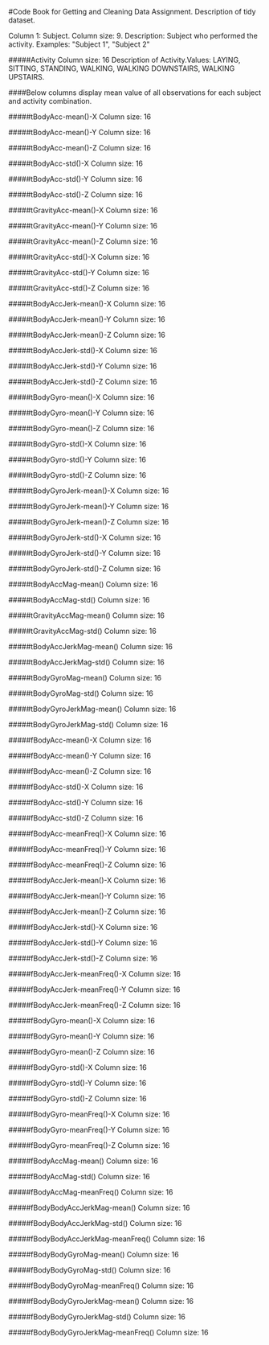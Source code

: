 #Code Book for Getting and Cleaning Data Assignment. Description of tidy dataset.


Column 1: Subject. Column size: 9. Description: 
Subject who performed the activity. Examples:  "Subject 1", "Subject 2"

#####Activity Column size: 16 Description of Activity.Values: LAYING, SITTING, STANDING, WALKING, WALKING DOWNSTAIRS, WALKING UPSTAIRS.
   
####Below columns display mean value of all observations for each subject and activity combination. 

   
#####tBodyAcc-mean()-X 	Column size: 16
	

#####tBodyAcc-mean()-Y 	Column size: 16
	

#####tBodyAcc-mean()-Z 	Column size: 16
	

#####tBodyAcc-std()-X 	Column size: 16
	

#####tBodyAcc-std()-Y	Column size: 16
	

#####tBodyAcc-std()-Z	Column size: 16
	

#####tGravityAcc-mean()-X	Column size: 16
	

#####tGravityAcc-mean()-Y	Column size: 16
	

#####tGravityAcc-mean()-Z	Column size: 16
	

#####tGravityAcc-std()-X	Column size: 16 
	

#####tGravityAcc-std()-Y	Column size: 16 
	

#####tGravityAcc-std()-Z	Column size: 16 
	

#####tBodyAccJerk-mean()-X	Column size: 16
	
	
#####tBodyAccJerk-mean()-Y	Column size: 16
	
	
#####tBodyAccJerk-mean()-Z	Column size: 16 
	
	
#####tBodyAccJerk-std()-X 	Column size: 16
	
	
#####tBodyAccJerk-std()-Y 	Column size: 16
	
	
#####tBodyAccJerk-std()-Z 	Column size: 16
	
	
#####tBodyGyro-mean()-X 	Column size: 16
	
	
#####tBodyGyro-mean()-Y 	Column size: 16
	
	
#####tBodyGyro-mean()-Z	Column size: 16
	
	
#####tBodyGyro-std()-X 	Column size: 16
	
	
#####tBodyGyro-std()-Y	Column size: 16
	
	
#####tBodyGyro-std()-Z	Column size: 16
	
	
#####tBodyGyroJerk-mean()-X	Column size: 16 
	
	
#####tBodyGyroJerk-mean()-Y	Column size: 16
	
	
#####tBodyGyroJerk-mean()-Z	Column size: 16 
	
	
#####tBodyGyroJerk-std()-X	Column size: 16
	
	
#####tBodyGyroJerk-std()-Y 	Column size: 16
	
	
#####tBodyGyroJerk-std()-Z	Column size: 16
	
	
#####tBodyAccMag-mean()	Column size: 16
	
	
#####tBodyAccMag-std() 	Column size: 16
	
	
#####tGravityAccMag-mean()	Column size: 16
	
	
#####tGravityAccMag-std()	Column size: 16
	
	
#####tBodyAccJerkMag-mean()	Column size: 16
	
	
#####tBodyAccJerkMag-std() 	Column size: 16
	
	
#####tBodyGyroMag-mean() 	Column size: 16
	
	
#####tBodyGyroMag-std()	Column size: 16
	
	
#####tBodyGyroJerkMag-mean()	Column size: 16
	
	
#####tBodyGyroJerkMag-std() 	Column size: 16
	
	
#####fBodyAcc-mean()-X 	Column size: 16
	
	
#####fBodyAcc-mean()-Y 	Column size: 16
	
	
#####fBodyAcc-mean()-Z 	Column size: 16
	

#####fBodyAcc-std()-X	Column size: 16
	

#####fBodyAcc-std()-Y 	Column size: 16
	
	
#####fBodyAcc-std()-Z 	Column size: 16
	
	
#####fBodyAcc-meanFreq()-X	Column size: 16
	
	
#####fBodyAcc-meanFreq()-Y	Column size: 16
	
	
#####fBodyAcc-meanFreq()-Z	Column size: 16 
	
	
#####fBodyAccJerk-mean()-X	Column size: 16 
	
	
#####fBodyAccJerk-mean()-Y	Column size: 16 
	
	
#####fBodyAccJerk-mean()-Z	Column size: 16 
	
	
#####fBodyAccJerk-std()-X	Column size: 16
	
	
#####fBodyAccJerk-std()-Y	Column size: 16
	
	
#####fBodyAccJerk-std()-Z 	Column size: 16
	
	
#####fBodyAccJerk-meanFreq()-X	Column size: 16 
	
	
#####fBodyAccJerk-meanFreq()-Y	Column size: 16
	
	
#####fBodyAccJerk-meanFreq()-Z	Column size: 16 
	
	
#####fBodyGyro-mean()-X 	Column size: 16
	
	
#####fBodyGyro-mean()-Y 	Column size: 16
	
	
#####fBodyGyro-mean()-Z 	Column size: 16
	
	
#####fBodyGyro-std()-X 	Column size: 16
	
	
#####fBodyGyro-std()-Y 	Column size: 16
	
	
#####fBodyGyro-std()-Z 	Column size: 16
	
	
#####fBodyGyro-meanFreq()-X	Column size: 16
	
	
#####fBodyGyro-meanFreq()-Y 	Column size: 16
	
	
#####fBodyGyro-meanFreq()-Z 	Column size: 16
	
	
#####fBodyAccMag-mean()	Column size: 16
	
	
#####fBodyAccMag-std() 	Column size: 16
	
	
#####fBodyAccMag-meanFreq()	Column size: 16
	
	
#####fBodyBodyAccJerkMag-mean()	Column size: 16
	
	
#####fBodyBodyAccJerkMag-std() 	Column size: 16
	
	
#####fBodyBodyAccJerkMag-meanFreq() 	Column size: 16
	
	
#####fBodyBodyGyroMag-mean() 	Column size: 16
	
	
#####fBodyBodyGyroMag-std() 		Column size: 16
	
	
#####fBodyBodyGyroMag-meanFreq()	Column size: 16
	
	
#####fBodyBodyGyroJerkMag-mean()	Column size: 16 
	
	
#####fBodyBodyGyroJerkMag-std()	Column size: 16
	
	
#####fBodyBodyGyroJerkMag-meanFreq()	Column size: 16
	






